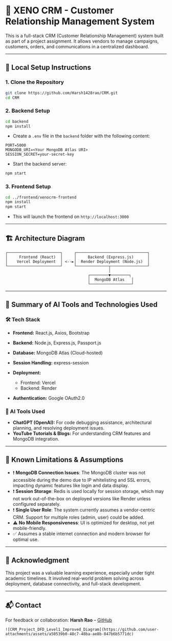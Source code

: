 
# 🧠 XENO CRM - Customer Relationship Management System

This is a full-stack CRM (Customer Relationship Management) system built as part of a project assignment. It allows vendors to manage campaigns, customers, orders, and communications in a centralized dashboard.

---

## 🚀 Local Setup Instructions

### 1. Clone the Repository

```bash
git clone https://github.com/Harsh1428rao/CRM.git
cd CRM
````

### 2. Backend Setup

```bash
cd backend
npm install
```

* Create a `.env` file in the `backend` folder with the following content:

```env
PORT=5000
MONGODB_URI=<Your MongoDB Atlas URI>
SESSION_SECRET=your-secret-key
```

* Start the backend server:

```bash
npm start
```

### 3. Frontend Setup

```bash
cd ../frontend/xenocrm-frontend
npm install
npm start
```

* This will launch the frontend on `http://localhost:3000`

---

## 🏗️ Architecture Diagram

```
┌───────────────────────┐     ┌───────────────────────────────┐
│     Frontend (React)  │     │     Backend (Express.js)      │
│    Vercel Deployment  │ <--►│  Render Deployment (Node.js)  │
└───────────────────────┘     └──────────────┬────────────────┘
                                             │
                                    ┌────────▼────────┐
                                    │  MongoDB Atlas   │
                                    └──────────────────┘
```

---

## 🧠 Summary of AI Tools and Technologies Used

### 🛠️ Tech Stack

* **Frontend:** React.js, Axios, Bootstrap
* **Backend:** Node.js, Express.js, Passport.js
* **Database:** MongoDB Atlas (Cloud-hosted)
* **Session Handling:** express-session
* **Deployment:**

  * Frontend: Vercel
  * Backend: Render
* **Authentication:** Google OAuth2.0

### 🧠 AI Tools Used

* **ChatGPT (OpenAI):** For code debugging assistance, architectural planning, and resolving deployment issues.
* **YouTube Tutorials & Blogs:** For understanding CRM features and MongoDB integration.

---

## 🚧 Known Limitations & Assumptions

* ❗ **MongoDB Connection Issues**: The MongoDB cluster was not accessible during the demo due to IP whitelisting and SSL errors, impacting dynamic features like login and data display.
* ❗ **Session Storage**: Redis is used locally for session storage, which may not work out-of-the-box on deployed versions like Render unless configured separately.
* ❗ **Single User Role**: The system currently assumes a vendor-centric CRM. Support for multiple roles (admin, user) could be added.
* ⚠️ **No Mobile Responsiveness**: UI is optimized for desktop, not yet mobile-friendly.
* ✅ Assumes a stable internet connection and modern browser for optimal use.

---

## 💬 Acknowledgment

This project was a valuable learning experience, especially under tight academic timelines. It involved real-world problem solving across deployment, database connectivity, and full-stack development.

---

## 📬 Contact

For feedback or collaboration:
**Harsh Rao** – [GitHub](https://github.com/Harsh1428rao)

```
![CRM_Project_DFD_Level1_Improved_Diagram](https://github.com/user-attachments/assets/a50539b0-48c7-48ba-ae8b-847b6b5771dc)


```
